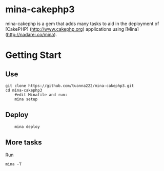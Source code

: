 # mina-cakephp3

mina-cakephp is a gem that adds many tasks to aid in the deployment of [CakePHP] (http://www.cakephp.org) applications
using [Mina] (http://nadarei.co/mina).

# Getting Start

## Use
	git clone https://github.com/tuanna222/mina-cakephp3.git
	cd mina-cakephp3
        #edit Minafile and run:
        mina setup
## Deploy
        mina deploy

## More tasks

Run

	mina -T
